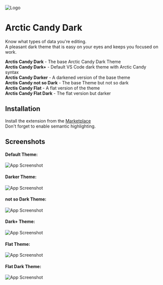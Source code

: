 ![Logo](https://i.postimg.cc/RZh2yBJt/logo-Title.png)

# Arctic Candy Dark

Know what types of data you're editing.  
A pleasant dark theme that is easy on your eyes and keeps you focused on work.

**Arctis Candy Dark** - The base Arctic Candy Dark Theme  
**Arctis Candy Dark+** - Default VS Code dark theme with Arctic Candy syntax  
**Arctis Candy Darker** - A darkened version of the base theme  
**Arctis Candy not so Dark** - The base Theme but not so dark  
**Arctis Candy Flat** - A flat version of the theme  
**Arctis Candy Flat Dark** - The flat version but darker

## Installation

Install the extension from the [Marketplace](https://marketplace.visualstudio.com/items?itemName=kenan-salar.arctic-candy-dark)  
Don't forget to enable semantic highlighting.

## Screenshots

#### Default Theme:

![App Screenshot](https://i.postimg.cc/HsfX1zV0/Screenshot-2024-03-17-133301.png)

#### Darker Theme:

![App Screenshot](https://i.postimg.cc/DZPp52SW/darker.png)

#### not so Dark Theme:

![App Screenshot](https://i.postimg.cc/zvdtZ0S8/not-so-dark.png)

#### Dark+ Theme:

![App Screenshot](https://i.postimg.cc/qqBb59K1/Dark.png)

#### Flat Theme:

![App Screenshot](https://i.postimg.cc/7PXQ2Zvd/flat.png)

#### Flat Dark Theme:

![App Screenshot](https://i.postimg.cc/Yq9DfBM9/flat-dark.png)
